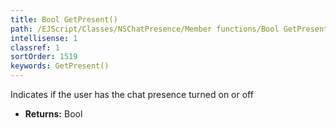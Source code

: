 ```yaml
---
title: Bool GetPresent()
path: /EJScript/Classes/NSChatPresence/Member functions/Bool GetPresent()
intellisense: 1
classref: 1
sortOrder: 1519
keywords: GetPresent()
---
```



Indicates if the user has the chat presence turned on or off



* **Returns:** Bool


